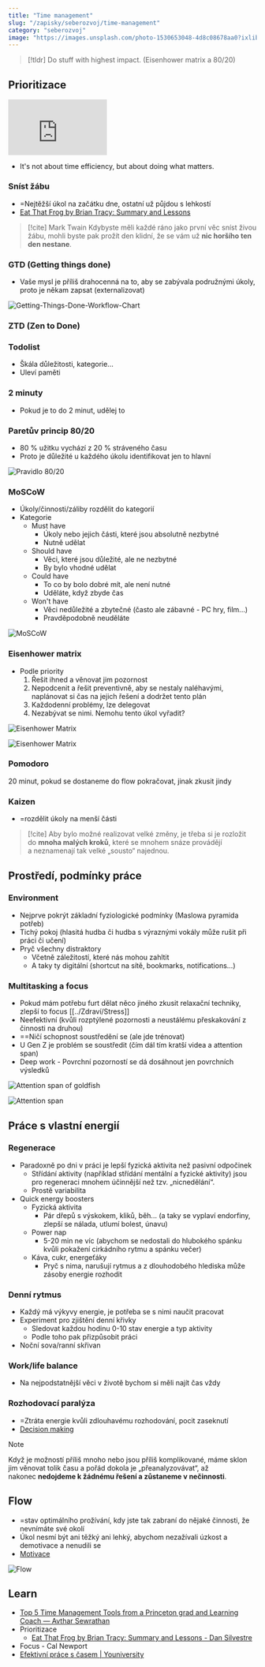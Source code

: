 ```yaml
---
title: "Time management"
slug: "/zapisky/seberozvoj/time-management"
category: "seberozvoj"
image: "https://images.unsplash.com/photo-1530653048-4d8c08678aa0?ixlib=rb-1.2.1&ixid=MnwxMjA3fDB8MHxwaG90by1wYWdlfHx8fGVufDB8fHx8&auto=format&fit=crop&w=1170&q=80"
---
```


> [!tldr]
> Do stuff with highest impact. (Eisenhower matrix a 80/20)

## Prioritizace

<div style="max-width:200"><div style="position:relative;height:0;padding-bottom:56.25%"><iframe src="https://embed.ted.com/talks/lang/en/laura_vanderkam_how_to_gain_control_of_your_free_time" width="854" height="480" style="position:absolute;left:0;top:0;width:100%;height:100%" frameborder="0" scrolling="no"></iframe></div></div>

- It's not about time efficiency, but about doing what matters.

### Sníst žábu
- =Nejtěžší úkol na začátku dne, ostatní už půjdou s lehkostí
- [Eat That Frog by Brian Tracy: Summary and Lessons](https://dansilvestre.com/eat-that-frog)

> [!cite] Mark Twain
> Kdybyste měli každé ráno jako první věc sníst živou žábu, mohli byste pak prožít den klidní, že se vám už **nic horšího ten den nestane**.

### GTD (Getting things done)
- Vaše mysl je příliš drahocenná na to, aby se zabývala podružnými úkoly, proto je někam zapsat (externalizovat)

![Getting-Things-Done-Workflow-Chart](../@Assets/Seberozvoj/Time_management/Getting-Things-Done-Workflow-Chart.webp)

### ZTD (Zen to Done)

### Todolist
- Škála důležitosti, kategorie...
- Uleví paměti

### 2 minuty
- Pokud je to do 2 minut, udělej to

### Paretův princip 80/20
- 80 % užitku vychází z 20 % stráveného času
- Proto je důležité u každého úkolu identifikovat jen to hlavní

![Pravidlo 80/20](../@Assets/Seberozvoj/Time_management/8020.png)

### MoSCoW
- Úkoly/činnosti/záliby rozdělit do kategorií
- Kategorie
	- Must have
		- Úkoly nebo jejich části, které jsou absolutně nezbytné
		- Nutně udělat
	- Should have
		- Věci, které jsou důležité, ale ne nezbytné
		- By bylo vhodné udělat
	- Could have
		- To co by bolo dobré mít, ale není nutné
		- Uděláte, když zbyde čas
	- Won't have
		- Věci nedůležité a zbytečné (často ale zábavné - PC hry, film...)
		- Pravděpodobně neuděláte

![MoSCoW](../@Assets/Seberozvoj/Time_management/MoSCoW.png)

### Eisenhower matrix
- Podle priority
	1. Řešit ihned a věnovat jim pozornost
	2. Nepodcenit a řešit preventivně, aby se nestaly naléhavými, naplánovat si čas na jejich řešení a dodržet tento plán
	3. Každodenní problémy, lze delegovat
	4. Nezabývat se nimi. Nemohu tento úkol vyřadit?

![Eisenhower Matrix](../@Assets/Podnikání/akcni/Images/Eisenhower_Matrix.png)

![Eisenhower Matrix](../@Assets/Podnikání/akcni/Images/Eisenhower_Matrix.png)

### Pomodoro
20 minut, pokud se dostaneme do flow pokračovat, jinak zkusit jindy

### Kaizen
- =rozdělit úkoly na menší části

> [!cite]
> Aby bylo možné realizovat velké změny, je třeba si je rozložit do **mnoha malých kroků**, které se mnohem snáze provádějí a neznamenají tak velké „sousto“ najednou.

## Prostředí, podmínky práce
### Environment
- Nejprve pokrýt základní fyziologické podmínky (Maslowa pyramida potřeb)
- Tichý pokoj (hlasitá hudba či hudba s výraznými vokály může rušit při práci či učení)
- Pryč všechny distraktory
	- Včetně záležitostí, které nás mohou zahltit
	- A taky ty digitální (shortcut na sítě, bookmarks, notifications...)

### Multitasking a focus
- Pokud mám potřebu furt dělat něco jiného zkusit relaxační techniky, zlepší to focus [[../Zdraví/Stress]]
- Neefektivní (kvůli rozptýlené pozornosti a neustálému přeskakování z činnosti na druhou)
- ==Ničí schopnost soustředění se (ale jde trénovat)
- U Gen Z je problém se soustředit (čím dál tím kratší videa a attention span)
- Deep work - Povrchní pozorností se dá dosáhnout jen povrchních výsledků

![Attention span of goldfish](../@Assets/Seberozvoj/Time_management/Attention_span_of_goldfish.png)

![Attention span](../@Assets/Seberozvoj/Time_management/Attention_span.png)

## Práce s vlastní energií
### Regenerace
- Paradoxně po dni v práci je lepší fyzická aktivita než pasivní odpočinek
	- Střídání aktivity (například střídání mentální a fyzické aktivity) jsou pro regeneraci mnohem účinnější než tzv. „nicnedělání“.
	- Prostě variabilita
- Quick energy boosters
	- Fyzická aktivita
		- Pár dřepů s výskokem, kliků, běh... (a taky se vyplaví endorfiny, zlepší se nálada, utlumí bolest, únavu)
	- Power nap
		- 5-20 min ne víc (abychom se nedostali do hlubokého spánku kvůli pokažení cirkádního rytmu a spánku večer)
	- Káva, cukr, energeťáky
		- Pryč s nima, narušují rytmus a z dlouhodobého hlediska může zásoby energie rozhodit

### Denní rytmus
- Každý má výkyvy energie, je potřeba se s nimi naučit pracovat
- Experiment pro zjištění denní křivky
	- Sledovat každou hodinu 0-10 stav energie a typ aktivity
	- Podle toho pak přizpůsobit práci
- Noční sova/ranní skřivan

### Work/life balance
- Na nejpodstatnější věci v životě bychom si měli najít čas vždy

### Rozhodovací paralýza
- =Ztráta energie kvůli zdlouhavému rozhodování, pocit zaseknutí 
- [Decision making](Decision_making.md)

> [!NOTE] 
> Když je možností příliš mnoho nebo jsou příliš komplikované, máme sklon jim věnovat tolik času a pořád dokola je „přeanalyzovávat“, až nakonec **nedojdeme k žádnému řešení a zůstaneme v nečinnosti**.

## Flow
- =stav optimálního prožívání, kdy jste tak zabraní do nějaké činnosti, že nevnímáte své okolí
- Úkol nesmí být ani těžký ani lehký, abychom nezažívali úzkost a demotivace a nenudili se
- [Motivace](../@Assets/Sebereflexe/Motivace/Motivace.png)

![Flow](../@Assets/Seberozvoj/Time_management/Flow.png)

## Learn
- [Top 5 Time Management Tools from a Princeton grad and Learning Coach — Avthar Sewrathan](https://avthar.com/blog/time-management)
- Prioritizace
	- [Eat That Frog by Brian Tracy: Summary and Lessons - Dan Silvestre](https://dansilvestre.com/eat-that-frog/)
- Focus - Cal Newport
- [Efektivní práce s časem | Youniversity](https://youniversity.cz/modul/efektivni-prace-s-casem)